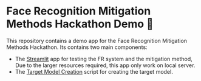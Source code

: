 # Face Recognition Mitigation Methods Hackathon Demo :page_facing_up:

This repository contains a demo app for the Face Recognition Mitigation Methods Hackathon.
Its contains two main components:
- The [Streamlit](https://streamlit.io/) app for testing the FR system and the mitigation method, Due to the larger resources required, this app only work on local server.
- The [Target Model Creation]("https://github.com/guyelov/Face-Recognition-Mitigation-Method/blob/master/demo/target_model_creation_demo.py") script for creating the target model.
